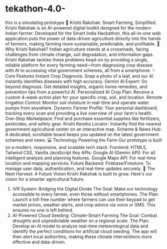 # tekathon-4.0-
this is a simulating prototype 
🌱 Krishi Rakshak: Smart Farming, Simplified.
Krishi Rakshak is an AI-powered digital toolkit designed for the modern Indian farmer. Developed for the Smart India Hackathon, this all-in-one web application puts the power of data-driven agriculture directly into the hands of farmers, making farming more sustainable, predictable, and profitable.
🎯 Why Krishi Rakshak?
Indian agriculture stands at a crossroads, facing challenges from climate change, soil degradation, and information gaps. Krishi Rakshak tackles these problems head-on by providing a single, reliable platform for every farming need—from diagnosing crop disease with AI to accessing vital government schemes, all from a smartphone.
✨ Core Features
Instant Crop Diagnosis: Snap a photo of a leaf, and our AI instantly identifies diseases with high accuracy.
Gemini AI Expert: Go beyond diagnosis. Get detailed insights, organic home remedies, and prevention tips from a powerful AI.
Personalized AI Crop Plan: Receive a custom 4-week action plan for your specific crop, soil, and location.
Remote Irrigation Control: Monitor soil moisture in real-time and operate water pumps from anywhere.
Dynamic Farmer Profile: Your personal dashboard, tracking every scan and providing a live overview of your farm's health.
One-Stop Marketplace: Find and purchase essential supplies like fertilizers, pesticides, and safety gear.
Krishi Kendra Locator: Instantly find the nearest government agricultural center on an interactive map.
Scheme & News Hub: A dedicated, scrollable board keeps you updated on the latest government schemes and news.
💻 Technology Powering the Farm
Our prototype is built on a modern, responsive, and scalable tech stack.
Frontend: HTML5, Tailwind CSS, Vanilla JavaScript
Key APIs:
Google AI (Gemini API): For all intelligent analysis and planning features.
Google Maps API: For real-time location and mapping services.
Future Backend:
Firebase/Firestore: To manage user data, authentication, and real-time updates securely.
🚀 The Next Harvest: A Future Vision
Krishi Rakshak is built to grow. Here's our vision for a smarter agricultural future:
1. IVR System: Bridging the Digital Divide
The Goal: Make our technology accessible to every farmer, even those without smartphones.
The Plan: Launch a toll-free number where farmers can use their keypad to get market prices, weather alerts, and crop advice via voice or SMS. This ensures no one is left behind.
2. AI-Powered Cloud Seeding: Climate-Smart Farming
The Goal: Combat droughts and unpredictable weather on a regional scale.
The Plan: Develop an AI model to analyze real-time meteorological data and identify the perfect conditions for artificial cloud seeding. The app will then alert local authorities, making these climate interventions more effective and data-driven.

